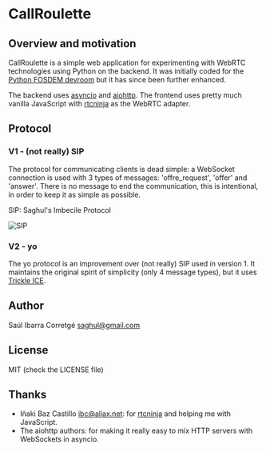 
# CallRoulette

## Overview and motivation

CallRoulette is a simple web application for experimenting with WebRTC technologies using Python
on the backend. It was initially coded for the [Python FOSDEM devroom](http://python-fosdem.org/)
but it has since been further enhanced.

The backend uses [asyncio](https://docs.python.org/3/library/asyncio.html) and
[aiohttp](http://aiohttp.readthedocs.org). The frontend uses pretty much vanilla JavaScript with
[rtcninja](https://github.com/eface2face/rtcninja.js) as the WebRTC adapter.


## Protocol

### V1 - (not really) SIP

The protocol for communicating clients is dead simple: a WebSocket connection is used with 3 types
of messages: 'offre_request', 'offer' and 'answer'. There is no message to end the communication,
this is intentional, in order to keep it as simple as possible.

SIP: Saghul's Imbecile Protocol

![SIP](https://raw.githubusercontent.com/saghul/CallRoulette/master/sip.jpg)

### V2 - yo

The yo protocol is an improvement over (not really) SIP used in version 1. It maintains the original
spirit of simplicity (only 4 message types), but it uses [Trickle ICE](https://webrtchacks.com/trickle-ice/).


## Author

Saúl Ibarra Corretgé <saghul@gmail.com>


## License

MIT (check the LICENSE file)


## Thanks

- Iñaki Baz Castillo <ibc@aliax.net>: for [rtcninja](https://github.com/eface2face/rtcninja.js)
  and helping me with JavaScript.
- The aiohttp authors: for making it really easy to mix HTTP servers with WebSockets in
  asyncio.

